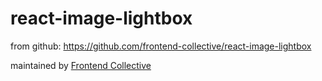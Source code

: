 # react-image-lightbox
from github: https://github.com/frontend-collective/react-image-lightbox

maintained by [Frontend Collective](https://frontend-collective.github.io/react-image-lightbox/)